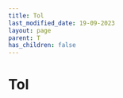 ```yaml
---
title: Tol
last_modified_date: 19-09-2023
layout: page
parent: T
has_children: false
---
```


Tol
===


